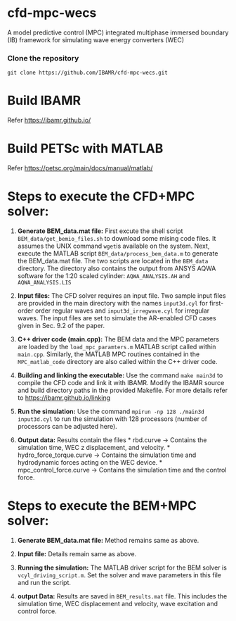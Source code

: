 # cfd-mpc-wecs
A model predictive control (MPC) integrated multiphase immersed boundary (IB) framework for simulating wave energy converters (WEC) 

### Clone the repository

```
git clone https://github.com/IBAMR/cfd-mpc-wecs.git
```

# Build IBAMR 
Refer https://ibamr.github.io/

# Build PETSc with MATLAB
Refer https://petsc.org/main/docs/manual/matlab/ 

# Steps to execute the CFD+MPC solver:

1) **Generate BEM_data.mat file:** First excute the shell script `BEM_data/get_bemio_files.sh` to download some mising code files. It assumes the UNIX command `wget`is available on the system.  Next, execute the MATLAB script `BEM_data/process_bem_data.m`  to generate the BEM_data.mat file. The two scripts are located in the `BEM_data` directory. The directory also contains the output from ANSYS AQWA software for the 1:20 scaled cylinder: `AQWA_ANALYSIS.AH` and `AQWA_ANALYSIS.LIS` 

2) **Input files:** The CFD solver requires an input file. Two sample input files are provided in the main directory with the names `input3d.cyl` for first-order order regular waves and `input3d_irregwave.cyl` for irregular waves. The input files are set to simulate the AR-enabled CFD cases given in Sec. 9.2 of the paper.

3) **C++ driver code (main.cpp):** The BEM data and the MPC parameters are loaded by the `load_mpc_paramters.m` MATLAB script called within `main.cpp`. Similarly, the MATLAB MPC routines contained in the `MPC_matlab_code` directory are also called within the C++ driver code.   

3) **Building and linking the executable:** Use the command `make main3d` to compile the CFD code and link it with IBAMR. Modify the IBAMR source and build directory paths in the provided Makefile. For more details refer to https://ibamr.github.io/linking

4) **Run the simulation:** Use the command `mpirun -np 128 ./main3d input3d.cyl` to run the simulation with 128 processors (number of processors can be adjusted here). 

5) **Output data:** Results contain the files
                    * rbd.curve -> Contains the simulation time, WEC z displacement, and velocity.
                    * hydro_force_torque.curve -> Contains the simulation time and hydrodynamic forces acting on the WEC device.
                    * mpc_control_force.curve -> Contains the simulation time and the control force.



# Steps to execute the BEM+MPC solver:

1) **Generate BEM_data.mat file:** Method remains same as above.

2) **Input file:** Details remain same as above.

3) **Running the simulation:** The MATLAB driver script for the BEM solver is `vcyl_driving_script.m`. Set the solver and wave parameters in this file and run the script.

4) **output Data:** Results are saved in `BEM_results.mat` file. This includes the simulation time, WEC displacement and velocity, wave excitation and control force.
